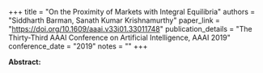 +++
title = "On the Proximity of Markets with Integral Equilibria"
authors = "Siddharth Barman, Sanath Kumar Krishnamurthy"
paper_link = "https://doi.org/10.1609/aaai.v33i01.33011748"
publication_details = "The Thirty-Third AAAI Conference on Artificial Intelligence,  AAAI 2019"
conference_date = "2019"
notes = ""
+++

<b>Abstract:</b>

